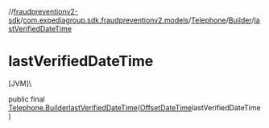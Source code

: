 //[fraudpreventionv2-sdk](../../../../index.md)/[com.expediagroup.sdk.fraudpreventionv2.models](../../index.md)/[Telephone](../index.md)/[Builder](index.md)/[lastVerifiedDateTime](last-verified-date-time.md)

# lastVerifiedDateTime

[JVM]\

public final [Telephone.Builder](index.md)[lastVerifiedDateTime](last-verified-date-time.md)([OffsetDateTime](https://docs.oracle.com/javase/8/docs/api/java/time/OffsetDateTime.html)lastVerifiedDateTime)
